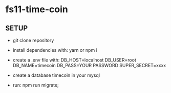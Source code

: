 # fs11-time-coin

## SETUP

- git clone repository
- install dependencies with: yarn or npm i
- create a .env file with:
  DB_HOST=localhost
  DB_USER=root
  DB_NAME=timecoin
  DB_PASS=YOUR PASSWORD
  SUPER_SECRET=xxxx

- create a database timecoin in your mysql
- run: npm run migrate;

